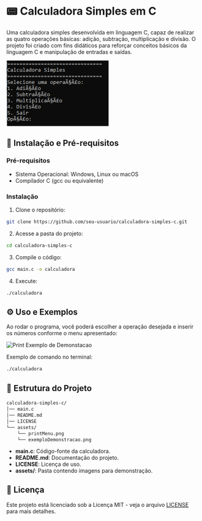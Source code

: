 # 📟 Calculadora Simples em C

Uma calculadora simples desenvolvida em linguagem C, capaz de realizar as quatro operações básicas: adição, subtração, multiplicação e divisão. O projeto foi criado com fins didáticos para reforçar conceitos básicos da linguagem C e manipulação de entradas e saídas.

![Calculadora Print](assets/printMenu.png)

## 🚀 Instalação e Pré-requisitos

### Pré-requisitos

- Sistema Operacional: Windows, Linux ou macOS
- Compilador C (gcc ou equivalente)

### Instalação

1. Clone o repositório:
```bash
git clone https://github.com/seu-usuario/calculadora-simples-c.git
```

2. Acesse a pasta do projeto:
```bash
cd calculadora-simples-c
```

3. Compile o código:
```bash
gcc main.c -o calculadora
```

4. Execute:
```bash
./calculadora
```

## ⚙️ Uso e Exemplos

Ao rodar o programa, você poderá escolher a operação desejada e inserir os números conforme o menu apresentado:

![Print Exemplo de Demonstacao](exemploDemonstracao.png)

Exemplo de comando no terminal:
```bash
./calculadora
```

## 📁 Estrutura do Projeto

```
calculadora-simples-c/
│── main.c
│── README.md
│── LICENSE
└── assets/
    └── printMenu.png
    └── exemploDemonstracao.png
```

- **main.c**: Código-fonte da calculadora.
- **README.md**: Documentação do projeto.
- **LICENSE**: Licença de uso.
- **assets/**: Pasta contendo imagens para demonstração.

## 📄 Licença

Este projeto está licenciado sob a Licença MIT - veja o arquivo [LICENSE](LICENSE) para mais detalhes.
